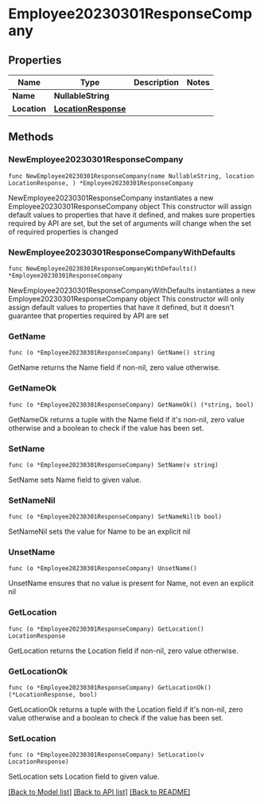 # Employee20230301ResponseCompany

## Properties

Name | Type | Description | Notes
------------ | ------------- | ------------- | -------------
**Name** | **NullableString** |  | 
**Location** | [**LocationResponse**](LocationResponse.md) |  | 

## Methods

### NewEmployee20230301ResponseCompany

`func NewEmployee20230301ResponseCompany(name NullableString, location LocationResponse, ) *Employee20230301ResponseCompany`

NewEmployee20230301ResponseCompany instantiates a new Employee20230301ResponseCompany object
This constructor will assign default values to properties that have it defined,
and makes sure properties required by API are set, but the set of arguments
will change when the set of required properties is changed

### NewEmployee20230301ResponseCompanyWithDefaults

`func NewEmployee20230301ResponseCompanyWithDefaults() *Employee20230301ResponseCompany`

NewEmployee20230301ResponseCompanyWithDefaults instantiates a new Employee20230301ResponseCompany object
This constructor will only assign default values to properties that have it defined,
but it doesn't guarantee that properties required by API are set

### GetName

`func (o *Employee20230301ResponseCompany) GetName() string`

GetName returns the Name field if non-nil, zero value otherwise.

### GetNameOk

`func (o *Employee20230301ResponseCompany) GetNameOk() (*string, bool)`

GetNameOk returns a tuple with the Name field if it's non-nil, zero value otherwise
and a boolean to check if the value has been set.

### SetName

`func (o *Employee20230301ResponseCompany) SetName(v string)`

SetName sets Name field to given value.


### SetNameNil

`func (o *Employee20230301ResponseCompany) SetNameNil(b bool)`

 SetNameNil sets the value for Name to be an explicit nil

### UnsetName
`func (o *Employee20230301ResponseCompany) UnsetName()`

UnsetName ensures that no value is present for Name, not even an explicit nil
### GetLocation

`func (o *Employee20230301ResponseCompany) GetLocation() LocationResponse`

GetLocation returns the Location field if non-nil, zero value otherwise.

### GetLocationOk

`func (o *Employee20230301ResponseCompany) GetLocationOk() (*LocationResponse, bool)`

GetLocationOk returns a tuple with the Location field if it's non-nil, zero value otherwise
and a boolean to check if the value has been set.

### SetLocation

`func (o *Employee20230301ResponseCompany) SetLocation(v LocationResponse)`

SetLocation sets Location field to given value.



[[Back to Model list]](../README.md#documentation-for-models) [[Back to API list]](../README.md#documentation-for-api-endpoints) [[Back to README]](../README.md)



